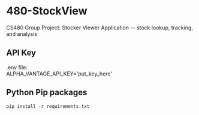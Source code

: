 # 480-StockView
CS480 Group Project: Stocker Viewer Application -- stock lookup, tracking, and analysis

## API Key
.env file:    
ALPHA_VANTAGE_API_KEY='put_key_here'

## Python Pip packages
`pip install -r requirements.txt`

